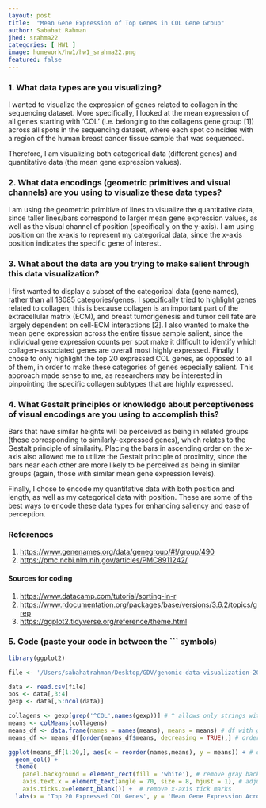 ```yaml
---
layout: post
title:  "Mean Gene Expression of Top Genes in COL Gene Group"
author: Sabahat Rahman
jhed: srahma22
categories: [ HW1 ]
image: homework/hw1/hw1_srahma22.png
featured: false
---
```


### 1. What data types are you visualizing?
I wanted to visualize the expression of genes related to collagen in the sequencing dataset. More specifically, I looked at the mean expression of all genes starting with ‘COL’ (i.e. belonging to the collagens gene group [1]) across all spots in the sequencing dataset, where each spot coincides with a region of the human breast cancer tissue sample that was sequenced. 

Therefore, I am visualizing both categorical data (different genes) and quantitative data (the mean gene expression values). 

### 2. What data encodings (geometric primitives and visual channels) are you using to visualize these data types?
I am using the geometric primitive of lines to visualize the quantitative data, since taller lines/bars correspond to larger mean gene expression values, as well as the visual channel of position (specifically on the y-axis). I am using position on the x-axis to represent my categorical data, since the x-axis position indicates the specific gene of interest. 

### 3. What about the data are you trying to make salient through this data visualization? 
I first wanted to display a subset of the categorical data (gene names), rather than all 18085 categories/genes. I specifically tried to highlight genes related to collagen; this is because collagen is an important part of the extracellular matrix (ECM), and breast tumorigenesis and tumor cell fate are largely dependent on cell-ECM interactions [2]. I also wanted to make the mean gene expression across the entire tissue sample salient, since the individual gene expression counts per spot make it difficult to identify which collagen-associated genes are overall most highly expressed. Finally, I chose to only highlight the top 20 expressed COL genes, as opposed to all of them, in order to make these categories of genes especially salient. This approach made sense to me, as researchers may be interested in pinpointing the specific collagen subtypes that are highly expressed. 

### 4. What Gestalt principles or knowledge about perceptiveness of visual encodings are you using to accomplish this?
Bars that have similar heights will be perceived as being in related groups (those corresponding to similarly-expressed genes), which relates to the Gestalt principle of similarity. Placing the bars in ascending order on the x-axis also allowed me to utilize the Gestalt principle of proximity, since the bars near each other are more likely to be perceived as being in similar groups (again, those with similar mean gene expression levels). 

Finally, I chose to encode my quantitative data with both position and length, as well as my categorical data with position. These are some of the best ways to encode these data types for enhancing saliency and ease of perception.

### References

1. https://www.genenames.org/data/genegroup/#!/group/490 
2. https://pmc.ncbi.nlm.nih.gov/articles/PMC8911242/ 

#### Sources for coding
1. https://www.datacamp.com/tutorial/sorting-in-r
2. https://www.rdocumentation.org/packages/base/versions/3.6.2/topics/grep
3. https://ggplot2.tidyverse.org/reference/theme.html

### 5. Code (paste your code in between the ``` symbols)

```r
library(ggplot2)

file <- '/Users/sabahatrahman/Desktop/GDV/genomic-data-visualization-2025/data/eevee.csv.gz'

data <- read.csv(file) 
pos <- data[,3:4]
gexp <- data[,5:ncol(data)]

collagens <- gexp[grep('^COL',names(gexp))] # ^ allows only strings with 'COL' at start
means <- colMeans(collagens) 
means_df <- data.frame(names = names(means), means = means) # df with gene names and mean expression
means_df <- means_df[order(means_df$means, decreasing = TRUE),] # order based on means

ggplot(means_df[1:20,], aes(x = reorder(names,means), y = means)) + # only plotting top 20
  geom_col() + 
  theme(
    panel.background = element_rect(fill = 'white'), # remove gray background
    axis.text.x = element_text(angle = 70, size = 8, hjust = 1), # adjust x-axis labels
    axis.ticks.x=element_blank()) +  # remove x-axis tick marks
  labs(x = 'Top 20 Expressed COL Genes', y = 'Mean Gene Expression Across All Spots') # set axis labels

```


